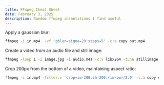 ```yaml
---
title: FFmpeg Cheat Sheet
date: February 3, 2025
description: Random ffmpeg incantations I find useful
---
```


Apply a gaussian blur:

```bash
ffmpeg -i in.mp4  -vf 'gblur=sigma=20:steps=5' -c:a copy out.mp4
```

Create a video from an audio file and still image:

```bash
ffmpeg -loop 1 -i image.jpg -i audio.m4a -c:v libx264 -tune stillimage -c:a aac -b:a 192k -pix_fmt yuv420p -shortest out.mp4
```

Crop 200px from the bottom of a video, maintaining aspect ratio:

```bash
ffmpeg -i in.mp4 -filter:v 'crop=iw-200:ih-200:(iw-ow)/2:0' -c:a copy out.mp4
```
